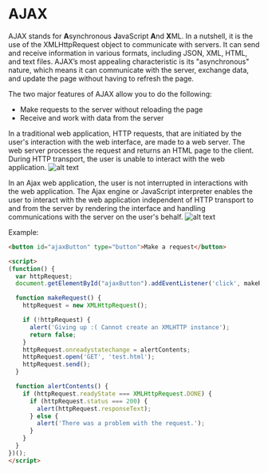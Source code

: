 # AJAX

AJAX stands for **A**synchronous **J**avaScript **A**nd **X**ML. In a nutshell, it is the use of the XMLHttpRequest object to communicate with servers. It can send and receive information in various formats, including JSON, XML, HTML, and text files. AJAX’s most appealing characteristic is its "asynchronous" nature, which means it can communicate with the server, exchange data, and update the page without having to refresh the page.

The two major features of AJAX allow you to do the following:

- Make requests to the server without reloading the page
- Receive and work with data from the server

In a traditional web application, HTTP requests, that are initiated by the user's interaction with the web interface, are made to a web server. The web server processes the request and returns an HTML page to the client. During HTTP transport, the user is unable to interact with the web application.
![alt text](https://www.ibm.com/support/knowledgecenter/SS8PJ7_9.6.1/com.ibm.etools.webtoolscore.doc/images/traditionalWebAppModel.gif "Traditional web application")

In an Ajax web application, the user is not interrupted in interactions with the web application. The Ajax engine or JavaScript interpreter enables the user to interact with the web application independent of HTTP transport to and from the server by rendering the interface and handling communications with the server on the user's behalf.
![alt text](https://www.ibm.com/support/knowledgecenter/SS8PJ7_9.6.1/com.ibm.etools.webtoolscore.doc/images/ajaxWebAppModel.gif "Ajax web application")

Example:
```html
<button id="ajaxButton" type="button">Make a request</button>

<script>
(function() {
  var httpRequest;
  document.getElementById("ajaxButton").addEventListener('click', makeRequest);

  function makeRequest() {
    httpRequest = new XMLHttpRequest();

    if (!httpRequest) {
      alert('Giving up :( Cannot create an XMLHTTP instance');
      return false;
    }
    httpRequest.onreadystatechange = alertContents;
    httpRequest.open('GET', 'test.html');
    httpRequest.send();
  }

  function alertContents() {
    if (httpRequest.readyState === XMLHttpRequest.DONE) {
      if (httpRequest.status === 200) {
        alert(httpRequest.responseText);
      } else {
        alert('There was a problem with the request.');
      }
    }
  }
})();
</script>
```
